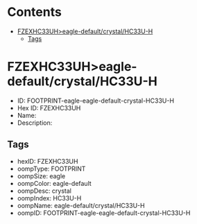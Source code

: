 



Contents
========

* [FZEXHC33UH>eagle-default/crystal/HC33U-H](#fzexhc33uheagle-defaultcrystalhc33u-h)
	* [Tags](#tags)

# FZEXHC33UH>eagle-default/crystal/HC33U-H

- ID: FOOTPRINT-eagle-eagle-default-crystal-HC33U-H
- Hex ID: FZEXHC33UH
- Name: 
- Description: 

## Tags

- hexID: FZEXHC33UH
- oompType: FOOTPRINT
- oompSize: eagle
- oompColor: eagle-default
- oompDesc: crystal
- oompIndex: HC33U-H
- oompName: eagle-default/crystal/HC33U-H
- oompID: FOOTPRINT-eagle-eagle-default-crystal-HC33U-H
